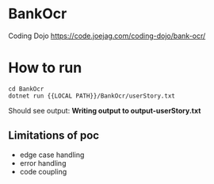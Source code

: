 # BankOcr

Coding Dojo https://code.joejag.com/coding-dojo/bank-ocr/

# How to run

```
cd BankOcr
dotnet run {{LOCAL PATH}}/BankOcr/userStory.txt
```

Should see output:
**Writing output to output-userStory.txt**

## Limitations of poc

- edge case handling
- error handling
- code coupling
